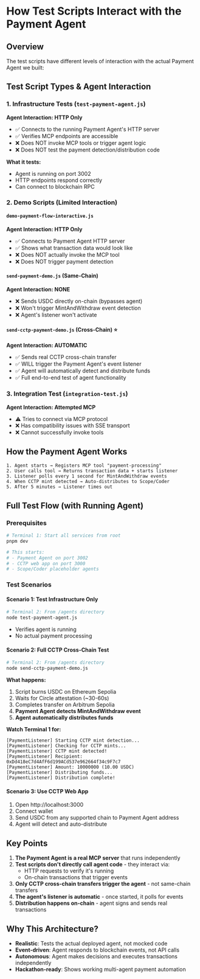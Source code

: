 # How Test Scripts Interact with the Payment Agent

## Overview

The test scripts have different levels of interaction with the actual Payment Agent we built:

## Test Script Types & Agent Interaction

### 1. Infrastructure Tests (`test-payment-agent.js`)
**Agent Interaction: HTTP Only**
- ✅ Connects to the running Payment Agent's HTTP server
- ✅ Verifies MCP endpoints are accessible
- ❌ Does NOT invoke MCP tools or trigger agent logic
- ❌ Does NOT test the payment detection/distribution code

**What it tests:**
- Agent is running on port 3002
- HTTP endpoints respond correctly
- Can connect to blockchain RPC

### 2. Demo Scripts (Limited Interaction)

#### `demo-payment-flow-interactive.js`
**Agent Interaction: HTTP Only**
- ✅ Connects to Payment Agent HTTP server
- ✅ Shows what transaction data would look like
- ❌ Does NOT actually invoke the MCP tool
- ❌ Does NOT trigger payment detection

#### `send-payment-demo.js` (Same-Chain)
**Agent Interaction: NONE**
- ❌ Sends USDC directly on-chain (bypasses agent)
- ❌ Won't trigger MintAndWithdraw event detection
- ❌ Agent's listener won't activate

#### `send-cctp-payment-demo.js` (Cross-Chain) ⭐
**Agent Interaction: AUTOMATIC**
- ✅ Sends real CCTP cross-chain transfer
- ✅ WILL trigger the Payment Agent's event listener
- ✅ Agent will automatically detect and distribute funds
- ✅ Full end-to-end test of agent functionality

### 3. Integration Test (`integration-test.js`)
**Agent Interaction: Attempted MCP**
- ⚠️ Tries to connect via MCP protocol
- ❌ Has compatibility issues with SSE transport
- ❌ Cannot successfully invoke tools

## How the Payment Agent Works

```
1. Agent starts → Registers MCP tool "payment-processing"
2. User calls tool → Returns transaction data + starts listener
3. Listener polls every 1 second for MintAndWithdraw events
4. When CCTP mint detected → Auto-distributes to Scope/Coder
5. After 5 minutes → Listener times out
```

## Full Test Flow (with Running Agent)

### Prerequisites
```bash
# Terminal 1: Start all services from root
pnpm dev

# This starts:
# - Payment Agent on port 3002
# - CCTP web app on port 3000
# - Scope/Coder placeholder agents
```

### Test Scenarios

#### Scenario 1: Test Infrastructure Only
```bash
# Terminal 2: From /agents directory
node test-payment-agent.js
```
- Verifies agent is running
- No actual payment processing

#### Scenario 2: Full CCTP Cross-Chain Test
```bash
# Terminal 2: From /agents directory
node send-cctp-payment-demo.js
```

**What happens:**
1. Script burns USDC on Ethereum Sepolia
2. Waits for Circle attestation (~30-60s)
3. Completes transfer on Arbitrum Sepolia
4. **Payment Agent detects MintAndWithdraw event**
5. **Agent automatically distributes funds**

**Watch Terminal 1 for:**
```
[PaymentListener] Starting CCTP mint detection...
[PaymentListener] Checking for CCTP mints...
[PaymentListener] CCTP mint detected!
[PaymentListener] Recipient: 0xDd418eC7d4AfF6d199ACd537e962664f34c9F7c7
[PaymentListener] Amount: 10000000 (10.00 USDC)
[PaymentListener] Distributing funds...
[PaymentListener] Distribution complete!
```

#### Scenario 3: Use CCTP Web App
1. Open http://localhost:3000
2. Connect wallet
3. Send USDC from any supported chain to Payment Agent address
4. Agent will detect and auto-distribute

## Key Points

1. **The Payment Agent is a real MCP server** that runs independently
2. **Test scripts don't directly call agent code** - they interact via:
   - HTTP requests to verify it's running
   - On-chain transactions that trigger events
3. **Only CCTP cross-chain transfers trigger the agent** - not same-chain transfers
4. **The agent's listener is automatic** - once started, it polls for events
5. **Distribution happens on-chain** - agent signs and sends real transactions

## Why This Architecture?

- **Realistic**: Tests the actual deployed agent, not mocked code
- **Event-driven**: Agent responds to blockchain events, not API calls
- **Autonomous**: Agent makes decisions and executes transactions independently
- **Hackathon-ready**: Shows working multi-agent payment automation 